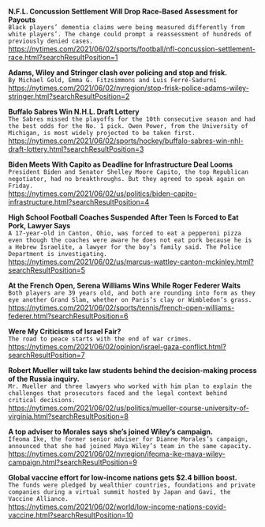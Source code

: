 **N.F.L. Concussion Settlement Will Drop Race-Based Assessment for Payouts**\
`Black players’ dementia claims were being measured differently from white players’. The change could prompt a reassessment of hundreds of previously denied cases.`\
https://nytimes.com/2021/06/02/sports/football/nfl-concussion-settlement-race.html?searchResultPosition=1

**Adams, Wiley and Stringer clash over policing and stop and frisk.**\
`By Michael Gold, Emma G. Fitzsimmons and Luis Ferré-Sadurní`\
https://nytimes.com/2021/06/02/nyregion/stop-frisk-police-adams-wiley-stringer.html?searchResultPosition=2

**Buffalo Sabres Win N.H.L. Draft Lottery**\
`The Sabres missed the playoffs for the 10th consecutive season and had the best odds for the No. 1 pick. Owen Power, from the University of Michigan, is most widely projected to be taken first.`\
https://nytimes.com/2021/06/02/sports/hockey/buffalo-sabres-win-nhl-draft-lottery.html?searchResultPosition=3

**Biden Meets With Capito as Deadline for Infrastructure Deal Looms**\
`President Biden and Senator Shelley Moore Capito, the top Republican negotiator, had no breakthroughs. But they agreed to speak again on Friday.`\
https://nytimes.com/2021/06/02/us/politics/biden-capito-infrastructure.html?searchResultPosition=4

**High School Football Coaches Suspended After Teen Is Forced to Eat Pork, Lawyer Says**\
`A 17-year-old in Canton, Ohio, was forced to eat a pepperoni pizza even though the coaches were aware he does not eat pork because he is a Hebrew Israelite, a lawyer for the boy’s family said. The Police Department is investigating.`\
https://nytimes.com/2021/06/02/us/marcus-wattley-canton-mckinley.html?searchResultPosition=5

**At the French Open, Serena Williams Wins While Roger Federer Waits**\
`Both players are 39 years old, and both are rounding into form as they eye another Grand Slam, whether on Paris’s clay or Wimbledon’s grass.`\
https://nytimes.com/2021/06/02/sports/tennis/french-open-williams-federer.html?searchResultPosition=6

**Were My Criticisms of Israel Fair?**\
`The road to peace starts with the end of war crimes.`\
https://nytimes.com/2021/06/02/opinion/israel-gaza-conflict.html?searchResultPosition=7

**Robert Mueller will take law students behind the decision-making process of the Russia inquiry.**\
`Mr. Mueller and three lawyers who worked with him plan to explain the challenges that prosecutors faced and the legal context behind critical decisions.`\
https://nytimes.com/2021/06/02/us/politics/mueller-course-university-of-virginia.html?searchResultPosition=8

**A top adviser to Morales says she’s joined Wiley’s campaign.**\
`Ifeoma Ike, the former senior adviser for Dianne Morales’s campaign, announced that she had joined Maya Wiley’s team in the same capacity.`\
https://nytimes.com/2021/06/02/nyregion/ifeoma-ike-maya-wiley-campaign.html?searchResultPosition=9

**Global vaccine effort for low-income nations gets $2.4 billion boost.**\
`The funds were pledged by wealthier countries, foundations and private companies during a virtual summit hosted by Japan and Gavi, the Vaccine Alliance.`\
https://nytimes.com/2021/06/02/world/low-income-nations-covid-vaccine.html?searchResultPosition=10

